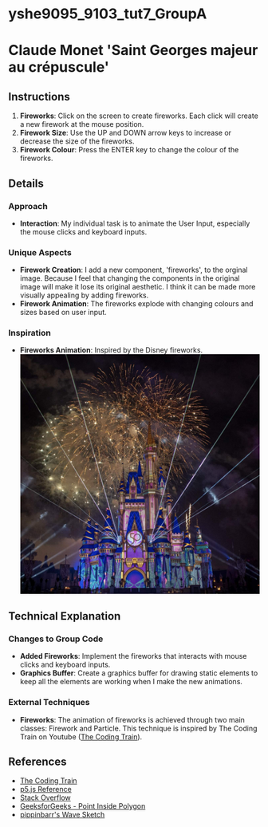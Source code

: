 # yshe9095_9103_tut7_GroupA

# Claude Monet 'Saint Georges majeur au crépuscule'

## Instructions

1. **Fireworks**: Click on the screen to create fireworks. Each click will create a new firework at the mouse position.
2. **Firework Size**: Use the UP and DOWN arrow keys to increase or decrease the size of the fireworks.
3. **Firework Colour**: Press the ENTER key to change the colour of the fireworks.

## Details

### Approach

- **Interaction**: My individual task is to animate the User Input, especially the mouse clicks and keyboard inputs.

### Unique Aspects

- **Firework Creation**: I add a new component, 'fireworks', to the orginal image. Because I feel that changing the components in the original image will make it lose its original aesthetic. I think it can be made more visually appealing by adding fireworks.
- **Firework Animation**: The fireworks explode with changing colours and sizes based on user input.

### Inspiration

- **Fireworks Animation**: Inspired by the Disney fireworks.
![Disney Fireworks](assets/Disney_firework.jpeg)

## Technical Explanation

### Changes to Group Code

- **Added Fireworks**: Implement the fireworks that interacts with mouse clicks and keyboard inputs.
- **Graphics Buffer**: Create a  graphics buffer for drawing static elements to keep all the elements are working when I make the new animations.

### External Techniques

- **Fireworks**: The animation of fireworks is achieved through two main classes: Firework and Particle. This technique is inspired by The Coding Train on Youtube ([The Coding Train](https://www.youtube.com/watch?v=CKeyIbT3vXI)).

## References

- [The Coding Train](https://www.youtube.com/watch?v=CKeyIbT3vXI)
- [p5.js Reference](https://p5js.org/reference/#/p5/lerpColor)
- [Stack Overflow](https://stackoverflow.com/questions/63236065/can-i-use-infinity-and-infinity-as-an-initial-value-for-max-and-min-variables)
- [GeeksforGeeks - Point Inside Polygon](https://www.geeksforgeeks.org/how-to-check-if-a-given-point-lies-inside-a-polygon/)
- [pippinbarr's Wave Sketch](https://editor.p5js.org/pippinbarr/sketches/bgKTIXoir)